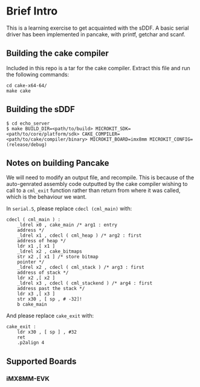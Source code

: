 # Brief Intro
This is a learning exercise to get acquainted with the sDDF. A basic serial driver has been implemented in pancake, with printf, getchar and scanf.

## Building the cake compiler
Included in this repo is a tar for the cake compiler. Extract this file and run the
following commands:
```
cd cake-x64-64/
make cake
```

## Building the sDDF

    $ cd echo_server
    $ make BUILD_DIR=<path/to/build> MICROKIT_SDK=<path/to/core/platform/sdk> CAKE_COMPILER=<path/to/cake/compiler/binary> MICROKIT_BOARD=imx8mm MICROKIT_CONFIG=(release/debug)

## Notes on building Pancake
We will need to modify an output file, and recompile. This is because of the auto-genrated assembly code outputted by the cake compiler wishing to call
to a `cml_exit` function rather than return from where it was called, which is the behaviour we want.

In `serial.S`, please replace `cdecl (cml_main)` with:

```
cdecl ( cml_main ) :
    _ldrel x0 , cake_main /* arg1 : entry
    address */
    _ldrel x1 , cdecl ( cml_heap ) /* arg2 : first
    address of heap */
    ldr x1 ,[ x1 ]
    _ldrel x2 , cake_bitmaps
    str x2 ,[ x1 ] /* store bitmap
    pointer */
    _ldrel x2 , cdecl ( cml_stack ) /* arg3 : first
    address of stack */
    ldr x2 ,[ x2 ]
    _ldrel x3 , cdecl ( cml_stackend ) /* arg4 : first
    address past the stack */
    ldr x3 ,[ x3 ]
    str x30 , [ sp , # -32]!
    b cake_main
```

And please replace `cake_exit` with:

```
cake_exit :
    ldr x30 , [ sp ] , #32
    ret
    .p2align 4
```
## Supported Boards

### iMX8MM-EVK


